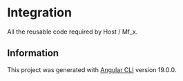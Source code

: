 # Integration

All the reusable code required by Host / Mf_x.

## Information

This project was generated with [Angular CLI](https://github.com/angular/angular-cli) version 19.0.0.
